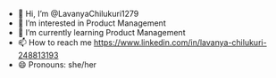 - 👋 Hi, I’m @LavanyaChilukuri1279
- 👀 I’m interested in Product Management 
- 🌱 I’m currently learning Product Management 
- 📫 How to reach me https://www.linkedin.com/in/lavanya-chilukuri-248813193
- 😄 Pronouns: she/her

<!---
LavanyaChilukuri1279/LavanyaChilukuri1279 is a ✨ special ✨ repository because its `README.md` (this file) appears on your GitHub profile.
You can click the Preview link to take a look at your changes.
--->
